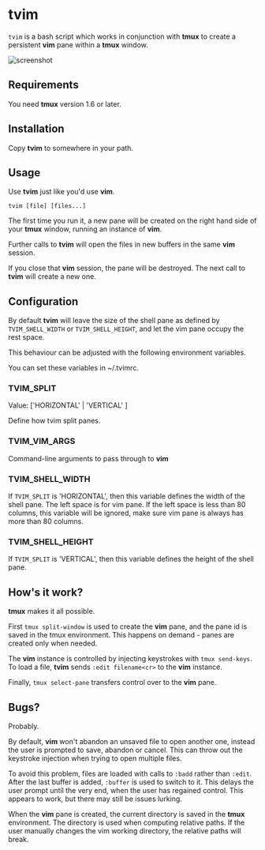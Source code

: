 # tvim

`tvim` is a bash script which works in conjunction with **tmux** to create a persistent **vim** pane within a **tmux** window.

![screenshot](http://sdt.github.com/tmux-vim/img/tvim-screenshot.png)

## Requirements

You need **tmux** version 1.6 or later.

## Installation

Copy **tvim** to somewhere in your path.

## Usage

Use **tvim** just like you'd use **vim**.

`tvim [file] [files...]`

The first time you run it, a new pane will be created on the right hand side of your **tmux** window, running an instance of **vim**.

Further calls to **tvim** will open the files in new buffers in the same **vim** session.

If you close that **vim** session, the pane will be destroyed. The next call to **tvim** will create a new one.

## Configuration

By default **tvim** will leave the size of the shell pane as defined by `TVIM_SHELL_WIDTH` or `TVIM_SHELL_HEIGHT`, and let the vim pane occupy the rest space.

This behaviour can be adjusted with the following environment variables.

You can set these variables in ~/.tvimrc.

### TVIM_SPLIT

Value: ['HORIZONTAL' | 'VERTICAL' ]

Define how tvim split panes.

### TVIM_VIM_ARGS

Command-line arguments to pass through to **vim**

### TVIM_SHELL_WIDTH

If `TVIM_SPLIT` is 'HORIZONTAL', then this variable defines the width of the shell pane. The left space is for vim pane. If the left space is less than 80 columns, this variable will be ignored, make sure vim pane is always has more than 80 columns.

### TVIM_SHELL_HEIGHT

If `TVIM_SPLIT` is 'VERTICAL', then this variable defines the height of the shell pane.

## How's it work?

**tmux** makes it all possible.

First `tmux split-window` is used to create the **vim** pane, and the pane id is saved in the tmux environment. This happens on demand - panes are created only when needed.

The **vim** instance is controlled by injecting keystrokes with `tmux send-keys`. To load a file, **tvim** sends `:edit filename<cr>` to the **vim** instance.

Finally, `tmux select-pane` transfers control over to the **vim** pane.

## Bugs?

Probably.

By default, **vim** won't abandon an unsaved file to open another one, instead the user is prompted to save, abandon or cancel. This can throw out the keystroke injection when trying to open multiple files.

To avoid this problem, files are loaded with calls to `:badd` rather than `:edit`. After the last buffer is added, `:buffer` is used to switch to it. This delays the user prompt until the very end, when the user has regained control. This appears to work, but there may still be issues lurking.

When the **vim** pane is created, the current directory is saved in the **tmux** environment. The directory is used when computing relative paths. If the user manually changes the vim working directory, the relative paths will break.
